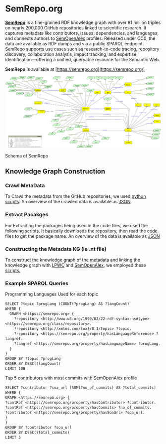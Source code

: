# SemRepo.org

[**SemRepo**](https://semrepo.org/) is a fine-grained RDF knowledge graph with over 81 million triples on nearly 200,000 GitHub repositories linked to scientific research. It captures metadata like contributors, issues, dependencies, and languages, and connects authors to [SemOpenAlex](https://semopenalex.org/) profiles. Released under CC0, the data are available as RDF dumps and via a public SPARQL endpoint. SemRepo supports use cases such as research-to-code tracing, repository discovery, collaboration analysis, impact tracking, and expertise identification—offering a unified, queryable resource for the Semantic Web.


**SemRepo** is available at [https://semrepo.org](https://semrepo.org/)


![Knowledge Graph Schema](https://raw.githubusercontent.com/abdulrafay97/SemRepo/main/Suplementry-Material/kg-schema.png)


Schema of SemRepo

## Knowledge Graph Construction 

### Crawl MetaData
To Crawl the metadata from the GitHub repositories, we used [python scripts](./Crawling_GitHub_Metadata). An overview of the crawled data is available as [JSON](./Suplementry-Material/aashqar_dsclrcn-pytorch_repo.json).

### Extract Pacakges
For Extracting the packages being used in the code files, we used the following [scripts](./Extract_Libraries_From_Code). It basically downloads the repository, then read the code files to get the package name. An overview of the data is available as [JSON](./Suplementry-Material/package_example.json)

### Constructing the Metadata KG (ie .nt file)
To construct the knowledge graph of the metadata and linking the knowledge graph with [LPWC](https://linkedpaperswithcode.com) and [SemOpenAlex](https://semopenalex.org/), we employed these [scripts.](./Making_Repo_Metadata_KG)

### Example SPARQL Queries

Programming Languages Used for each topic
```sparql
SELECT ?topic ?progLang (COUNT(?progLang) AS ?langCount)
WHERE {
  GRAPH <https://semrepo.org> {
    ?repository <http://www.w3.org/1999/02/22-rdf-syntax-ns#type> <https://semrepo.org/class/repository>.
    ?repository <http://xmlns.com/foaf/0.1/topic> ?topic.
    ?repository <https://semrepo.org/property/hasLanguageReference> ?langref.
    ?langref <https://semrepo.org/property/hasLanguageName> ?progLang.
  }
}
GROUP BY ?topic ?progLang
ORDER BY DESC(?langCount)
LIMIT 100
```

Top 5 contributors with most commits with SemOpenAlex profile
```sparql
SELECT ?contributor ?soa_url (SUM(?no_of_commits) AS ?total_commits)
WHERE {
GRAPH <https://semrepo.org> {
?contRef <https://semrepo.org/property/hasContributor> ?contributor.
?contRef <https://semrepo.org/property/hasCommits> ?no_of_commits.
?contributor <https://semrepo.org/property/hasSoaUrl> ?soa_url.
}
}
GROUP BY ?contributor ?soa_url
ORDER BY DESC(?total_commits)
LIMIT 5
